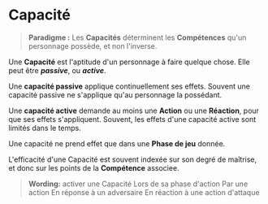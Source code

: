 # Capacité

> **Paradigme :**
Les **Capacités** déterminent les **Compétences** qu'un personnage possède, et non l'inverse.

Une **Capacité** est l'aptitude d'un personnage à faire quelque chose. Elle peut être ***passive***, ou ***active***.

Une **capacité passive** applique continuellement ses effets. Souvent une capacité passive ne s'applique qu'au personnage la possédant. 

Une **capacité active** demande au moins une **Action** ou une **Réaction**, pour que ses effets s'appliquent. Souvent, les effets d'une capacité active sont limités dans le temps.

Une capacité ne prend effet que dans une **Phase de jeu** donnée.

L'efficacité d'une Capacité est souvent indexée sur son degré de maîtrise, et donc sur les points de la **Compétence** associee.

> **Wording:** activer une Capacité
Lors de sa phase d'action
Par une action
En réponse à un adversaire
En réaction à une action d'attaque
